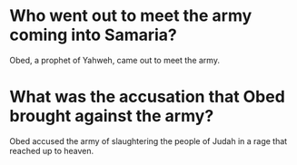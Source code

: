 # Who went out to meet the army coming into Samaria?

Obed, a prophet of Yahweh, came out to meet the army. 

# What was the accusation that Obed brought against the army?

Obed accused the army of slaughtering the people of Judah in a rage that reached up to heaven. 